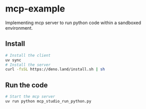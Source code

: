 # mcp-example
Implementing mcp server to run python code within a sandboxed environment.


## Install

```bash
# Install the client
uv sync
# Install the server
curl -fsSL https://deno.land/install.sh | sh
```

## Run the code

```bash
# Start the mcp server
uv run python mcp_studio_run_python.py
```
